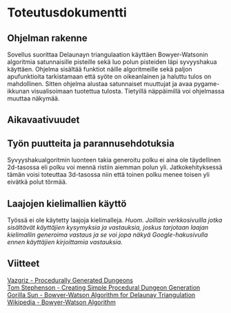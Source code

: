# Toteutusdokumentti  

## Ohjelman rakenne  

Sovellus suorittaa Delaunayn triangulaation käyttäen Bowyer-Watsonin algoritmia satunnaisille pisteille sekä luo polun pisteiden läpi syvyyshakua käyttäen. Ohjelma sisältää funktiot näille algoritmeille sekä paljon apufunktioita tarkistamaan että syöte on oikeanlainen ja haluttu tulos on mahdollinen. Sitten ohjelma alustaa satunnaiset muuttujat ja avaa pygame-ikkunan visualisoimaan tuotettua tulosta. Tietyillä näppäimillä voi ohjelmassa muuttaa näkymää.  


## Aikavaativuudet  

## Työn puutteita ja parannusehdotuksia  

Syvyyshakualgoritmin luonteen takia generoitu polku ei aina ole täydellinen 2d-tasossa eli polku voi mennä ristiin aiemman polun yli. Jatkokehityksessä tämän voisi toteuttaa 3d-tasossa niin että toinen polku menee toisen yli eivätkä polut törmää.  

## Laajojen kielimallien käyttö  

Työssä ei ole käytetty laajoja kielimalleja. *Huom. Joillain verkkosivuilla jotka sisältävät käyttäjien kysymyksia ja vastauksia, joskus tarjotaan laajan kielimallin generoima vastaus ja se voi jopa näkyä Google-hakusivulla ennen käyttäjien kirjoittamia vastauksia.*  

## Viitteet  
[Vazgriz - Procedurally Generated Dungeons](https://vazgriz.com/119/procedurally-generated-dungeons)  
[Tom Stephenson - Creating Simple Procedural Dungeon Generation](https://www.tomstephensondeveloper.co.uk/post/creating-simple-procedural-dungeon-generation)  
[Gorilla Sun - Bowyer-Watson Algorithm for Delaunay Triangulation](https://www.gorillasun.de/blog/bowyer-watson-algorithm-for-delaunay-triangulation/)  
[Wikipedia - Bowyer-Watson Algorithm](https://en.wikipedia.org/wiki/Bowyer%E2%80%93Watson_algorithm)  
